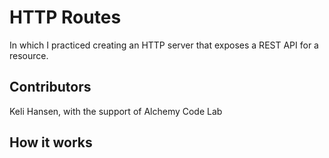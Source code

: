 HTTP Routes
===

In which I practiced creating an HTTP server that exposes a REST API for a resource.

## Contributors
Keli Hansen, with the support of Alchemy Code Lab

## How it works

